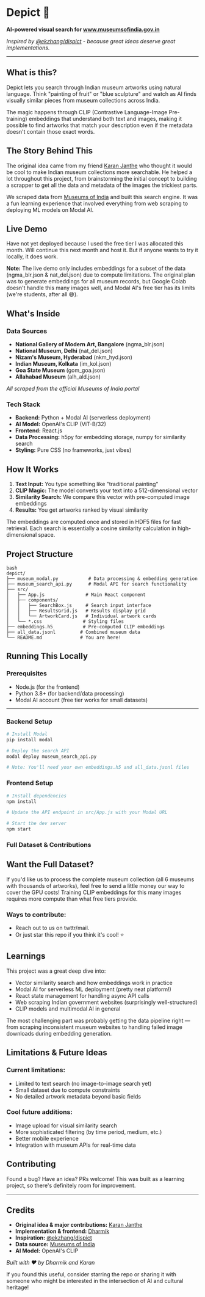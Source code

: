 # Depict 🎨

**AI-powered visual search for www.museumsofindia.gov.in**

*Inspired by [@ekzhang/dispict](https://github.com/ekzhang/dispict) - because great ideas deserve great implementations.*

---

## What is this?

Depict lets you search through Indian museum artworks using natural language. Think "painting of fruit" or "blue sculpture" and watch as AI finds visually similar pieces from museum collections across India.

The magic happens through CLIP (Contrastive Language-Image Pre-training) embeddings that understand both text and images, making it possible to find artworks that match your description even if the metadata doesn't contain those exact words.

## The Story Behind This

The original idea came from my friend [Karan Janthe](http://github.com/kmJ-007/) who thought it would be cool to make Indian museum collections more searchable. He helped a lot throughout this project, from brainstorming the initial concept to building a scrapper to get all the data and metadata of the images the trickiest parts.

We scraped data from [Museums of India](https://www.museumsofindia.gov.in/) and built this search engine. It was a fun learning experience that involved everything from web scraping to deploying ML models on Modal AI.

## Live Demo

<!-- 🔗 **[Try it here!](YOUR_DEPLOYED_URL)**    -->
Have not yet deployed because I used the free tier I was allocated this month. Will continue this next month and host it. But if anyone wants to try it locally, it does work.

**Note:** The live demo only includes embeddings for a subset of the data (ngma_blr.json & nat_del.json) due to compute limitations. The original plan was to generate embeddings for all museum records, but Google Colab doesn't handle this many images well, and Modal AI's free tier has its limits (we're students, after all 😅).

## What's Inside

### Data Sources
- **National Gallery of Modern Art, Bangalore** (ngma_blr.json)
- **National Museum, Delhi** (nat_del.json)
- **Nizam's Museum, Hyderabad** (nkm_hyd.json)
- **Indian Museum, Kolkata** (im_kol.json)
- **Goa State Museum** (gom_goa.json)
- **Allahabad Museum** (alh_ald.json)

*All scraped from the official Museums of India portal*

### Tech Stack
- **Backend:** Python + Modal AI (serverless deployment)
- **AI Model:** OpenAI's CLIP (ViT-B/32)
- **Frontend:** React.js
- **Data Processing:** h5py for embedding storage, numpy for similarity search
- **Styling:** Pure CSS (no frameworks, just vibes)

## How It Works

1. **Text Input:** You type something like "traditional painting"
2. **CLIP Magic:** The model converts your text into a 512-dimensional vector
3. **Similarity Search:** We compare this vector with pre-computed image embeddings
4. **Results:** You get artworks ranked by visual similarity

The embeddings are computed once and stored in HDF5 files for fast retrieval. Each search is essentially a cosine similarity calculation in high-dimensional space.

## Project Structure
```
bash
depict/
├── museum_modal.py           # Data processing & embedding generation
├── museum_search_api.py      # Modal API for search functionality
├── src/
│   ├── App.js               # Main React component
│   ├── components/
│   │   ├── SearchBox.js     # Search input interface
│   │   ├── ResultsGrid.js   # Results display grid
│   │   └── ArtworkCard.js   # Individual artwork cards
│   └── *.css               # Styling files
├── embeddings.h5           # Pre-computed CLIP embeddings
├── all_data.jsonl         # Combined museum data
└── README.md              # You are here!
```

## Running This Locally

### Prerequisites

- Node.js (for the frontend)
- Python 3.8+ (for backend/data processing)
- Modal AI account (free tier works for small datasets)

---

### Backend Setup

```bash
# Install Modal
pip install modal

# Deploy the search API
modal deploy museum_search_api.py

# Note: You'll need your own embeddings.h5 and all_data.jsonl files
```

### Frontend Setup

```bash
# Install dependencies
npm install

# Update the API endpoint in src/App.js with your Modal URL

# Start the dev server
npm start
```


### Full Dataset & Contributions

## Want the Full Dataset?

If you'd like us to process the complete museum collection (all 6 museums with thousands of artworks), feel free to send a little money our way to cover the GPU costs! Training CLIP embeddings for this many images requires more compute than what free tiers provide.

### Ways to contribute:

- Reach out to us on twttr/mail.  
- Or just star this repo if you think it's cool! ⭐

## Learnings

This project was a great deep dive into:

- Vector similarity search and how embeddings work in practice  
- Modal AI for serverless ML deployment (pretty neat platform!)  
- React state management for handling async API calls  
- Web scraping Indian government websites (surprisingly well-structured)  
- CLIP models and multimodal AI in general  

The most challenging part was probably getting the data pipeline right — from scraping inconsistent museum websites to handling failed image downloads during embedding generation.


## Limitations & Future Ideas

### Current limitations:

- Limited to text search (no image-to-image search yet)  
- Small dataset due to compute constraints  
- No detailed artwork metadata beyond basic fields  

### Cool future additions:

- Image upload for visual similarity search  
- More sophisticated filtering (by time period, medium, etc.)  
- Better mobile experience  
- Integration with museum APIs for real-time data

## Contributing

Found a bug? Have an idea? PRs welcome! This was built as a learning project, so there's definitely room for improvement.

---

## Credits

- **Original idea & major contributions:** [Karan Janthe](https://github.com/kmJ-007)  
- **Implementation & frontend:** [Dharmik](https://github.com/dhrm1k)  
- **Inspiration:** [@ekzhang/dispict](https://github.com/ekzhang/dispict)  
- **Data source:** [Museums of India](https://www.museumsofindia.gov.in/)  
- **AI Model:** OpenAI's CLIP  

_Built with ❤️ by Dharmik and Karan_

If you found this useful, consider starring the repo or sharing it with someone who might be interested in the intersection of AI and cultural heritage!
